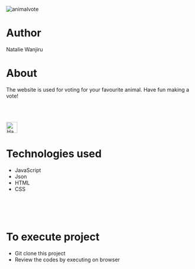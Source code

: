 ![animalvote](https://www.eurogroupforanimals.org/files/eurogroupforanimals/styles/blog_detail/public/2020-07/wtk-EFA-logo-vote-for-animals-2019_square%20%282%29_1.jpg?itok=eRJqrxj2)

# Author
Natalie Wanjiru

# About
The website is used for voting for your favourite animal. Have fun making a vote!

<br><br>


<img src="https://encrypted-tbn0.gstatic.com/images?q=tbn:ANd9GcQciZKMaH5lqTf9_Vbu4cOpnthkZDEgs3V6QA&usqp=CAU" alt="Hammer and Nail" width="30"  />
<h1>Technologies used </h1>

  - JavaScript 
  - Json 
  - HTML 
  - CSS

<br><br><br>

# To execute project
- Git clone this project
- Review the codes by executing on browser

